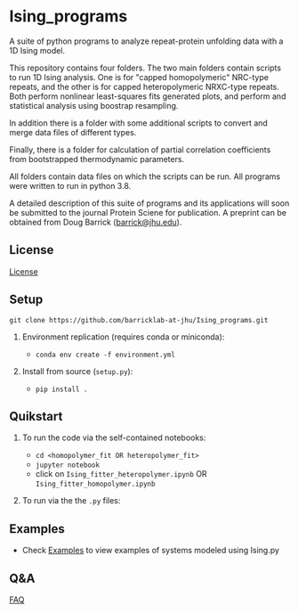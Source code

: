 # Ising_programs

A suite of python programs to analyze repeat-protein unfolding data with a 1D Ising model.

This repository contains four folders.  The two main folders contain scripts to run 1D Ising analysis.
One is for "capped homopolymeric" NRC-type repeats, and the other is for capped heteropolymeric NRXC-type repeats.
Both perform nonlinear least-squares fits generated plots, and perform and statistical analysis using boostrap resampling.

In addition there is a folder with some additional scripts to convert and merge data files of different types.

Finally, there is a folder for calculation of partial correlation coefficients from bootstrapped thermodynamic parameters.

All folders contain data files on which the scripts can be run.  All programs were written to run in python 3.8.

A detailed description of this suite of programs and its applications will soon be submitted to the journal Protein Sciene
for publication.  A preprint can be obtained from Doug Barrick (barrick@jhu.edu).

## License
[License](LICENSE.txt)

## Setup
```
git clone https://github.com/barricklab-at-jhu/Ising_programs.git
```
1. Environment replication (requires conda or miniconda):
   * ```conda env create -f environment.yml```
   
2. Install from source (```setup.py```):
   * ```pip install .```

## Quikstart
1. To run the code via the self-contained notebooks:
   * ```cd <homopolymer_fit OR heteropolymer_fit>```
   * ```jupyter notebook```
   * click on ```Ising_fitter_heteropolymer.ipynb``` OR ```Ising_fitter_homopolymer.ipynb```

2. To run via the the ```.py``` files:
## Examples
* Check [Examples](docs/getting_started/examples.md) to view examples of systems modeled using Ising.py

## Q&A
[FAQ](FAQ.md)